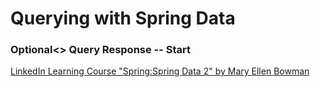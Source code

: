 # Querying with Spring Data
### Optional<> Query Response -- Start

[LinkedIn Learning Course "Spring:Spring Data 2" by Mary Ellen Bowman](http://bit.ly/SpringData)
